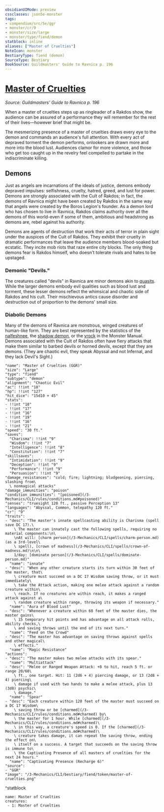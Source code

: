 ```yaml
---
obsidianUIMode: preview
cssclasses: json5e-monster
tags:
- compendium/src/5e/ggr
- monster/cr/9
- monster/size/large
- monster/type/fiend/demon
statblock: inline
aliases: ["Master of Cruelties"]
NoteIcon: monster
BestiaryType: fiend (demon)
SourceType: Bestiary
BookSource: Guildmasters' Guide to Ravnica p. 196
---
```

# [Master of Cruelties](3-Mechanics\CLI\bestiary\fiend/master-of-cruelties-ggr.md)
*Source: Guildmasters' Guide to Ravnica p. 196*  

When a master of cruelties steps up as ringleader of a Rakdos show, the audience can be assured of a performance they will remember for the rest of their lives—however brief that might be.

The mesmerizing presence of a master of cruelties draws every eye to the demon and commands an audience's full attention. With every act of depraved torment the demon performs, onlookers are drawn more and more into the blood lust. Audiences clamor for more violence, and those who get too caught up in the revelry feel compelled to partake in the indiscriminate killing.

## Demons

Just as angels are incarnations of the ideals of justice, demons embody depraved impulses: selfishness, cruelty, hatred, greed, and lust for power. Demons are strongly associated with the Cult of Rakdos; in fact, the demons of Ravnica might have been created by Rakdos in the same way that angels were created by the Boros Legion's founder. As a demon lord who has chosen to live in Ravnica, Rakdos claims authority over all the demons of this world-even if some of them, ambitious and headstrong as demons are, rebel against his authority.

Demons are agents of destruction that work their acts of terror in plain sight under the auspices of the Cult of Rakdos. They exhibit their cruelty in dramatic performances that leave the audience members blood-soaked but ecstatic. They incite mob riots that raze entire city blocks. The only thing demons fear is Rakdos himself, who doesn't tolerate rivals and hates to be upstaged.

### Demonic "Devils."

The creatures called "devils" in Ravnica are minor demons akin to [quasits](quasit.md). While the larger demons embody evil qualities such as blood lust and torment, these lesser demons reflect the whimsical and chaotic side of Rakdos and his cult. Their mischievous antics cause disorder and destruction out of proportion to the demons' small size.

### Diabolic Demons

Many of the demons of Ravnica are monstrous, winged creatures of human-like form. They are best represented by the statistics of the [nalfeshnee](nalfeshnee.md), the [shadow demon](shadow-demon.md), or the [vrock](vrock.md) in the Monster Manual. Demons associated with the Cult of Rakdos often have fiery attacks that make them similar to barbed devils or horned devils, except that they are demons. (They are chaotic evil, they speak Abyssal and not Infernal, and they lack Devil's Sight.)

```statblock
"name": "Master of Cruelties (GGR)"
"size": "Large"
"type": "fiend"
"subtype": "demon"
"alignment": "Chaotic Evil"
"ac": !!int "18"
"hp": !!int "127"
"hit_dice": "15d10 + 45"
"stats":
- !!int "18"
- !!int "17"
- !!int "16"
- !!int "19"
- !!int "16"
- !!int "21"
"speed": "30 ft."
"saves":
  "Charisma": !!int "9"
  "Wisdom": !!int "7"
  "Intelligence": !!int "8"
  "Constitution": !!int "7"
"skillsaves":
  "Intimidation": !!int "9"
  "Deception": !!int "9"
  "Performance": !!int "9"
  "Persuasion": !!int "9"
"damage_resistances": "cold; fire; lightning; bludgeoning, piercing, slashing from\
  \ nonmagical attacks"
"damage_immunities": "poison"
"condition_immunities": "[poisoned](/3-Mechanics/CLI/rules/conditions.md#poisoned)"
"senses": "truesight 120 ft., passive Perception 13"
"languages": "Abyssal, Common, telepathy 120 ft."
"cr": "9"
"traits":
- "desc": "The master's innate spellcasting ability is Charisma (spell save DC 17).\
    \ The master can innately cast the following spells, requiring no material components:\n\
    \nAt will: [charm person](/3-Mechanics/CLI/spells/charm-person.md) (as a 3rd-level\
    \ spell), [crown of madness](/3-Mechanics/CLI/spells/crown-of-madness.md)\n\n\
    1/day: [dominate person](/3-Mechanics/CLI/spells/dominate-person.md)"
  "name": "innate"
- "desc": "When any other creature starts its turn within 30 feet of the master, that\
    \ creature must succeed on a DC 17 Wisdom saving throw, or it must immediately\
    \ take the Attack action, making one melee attack against a random creature within\
    \ reach. If no creatures are within reach, it makes a ranged attack against a\
    \ random creature within range, throwing its weapon if necessary."
  "name": "Aura of Blood Lust"
- "desc": "Whenever a creature within 60 feet of the master dies, the master gains\
    \ 15 temporary hit points and has advantage on all attack rolls, ability checks,\
    \ and saving throws until the end of its next turn."
  "name": "Feed on the Crowd"
- "desc": "The master has advantage on saving throws against spells and other magical\
    \ effects."
  "name": "Magic Resistance"
"actions":
- "desc": "The master makes two melee attacks with its spear."
  "name": "Multiattack"
- "desc": "Melee or Ranged Weapon Attack: +8 to hit, reach 5 ft. or range 20/60\
    \ ft., one target. Hit: 11 (2d6 + 4) piercing damage, or 13 (2d8 + 4) piercing\
    \ damage if used with two hands to make a melee attack, plus 13 (3d8) psychic\
    \ damage."
  "name": "Spear"
- "desc": "Each creature within 120 feet of the master must succeed on a DC 17 Wisdom\
    \ saving throw or be [charmed](/3-Mechanics/CLI/rules/conditions.md#charmed) by\
    \ the master for 1 hour. While [charmed](/3-Mechanics/CLI/rules/conditions.md#charmed)\
    \ in this way, a creature's speed is 0. If the [charmed](/3-Mechanics/CLI/rules/conditions.md#charmed)\
    \ creature takes damage, it can repeat the saving throw, ending the effect on\
    \ itself on a success. A target that succeeds on the saving throw is immune to\
    \ the Captivating Presence of all masters of cruelties for the next 24 hours."
  "name": "Captivating Presence (Recharge 6)"
"source":
- "GGR"
"image": "/3-Mechanics/CLI/bestiary/fiend/token/master-of-cruelties.png"
```
^statblock

```encounter-table
name: Master of Cruelties
creatures:
 - 1: Master of Cruelties
```